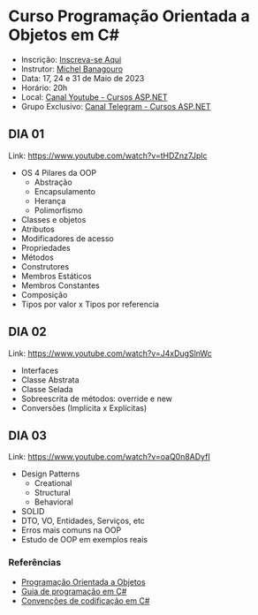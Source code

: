 # Curso Programação Orientada a Objetos em C#

* Inscrição: [Inscreva-se Aqui](https://lp.cursosdeaspnet.com.br/curso-poo-csharp-online-gratuito)
* Instrutor: [Michel Banagouro](https://www.linkedin.com/in/mbanagouro/)
* Data: 17, 24 e 31 de Maio de 2023
* Horário: 20h
* Local: [Canal Youtube - Cursos ASP.NET](https://www.youtube.com/@cursosaspnet)
* Grupo Exclusivo: [Canal Telegram - Cursos ASP.NET](https://t.me/+lb125hIwpbY4Y2Ex)

## DIA 01

Link: https://www.youtube.com/watch?v=tHDZnz7Jplc

* OS 4 Pilares da OOP
  * Abstração
  * Encapsulamento
  * Herança
  * Polimorfismo
* Classes e objetos
* Atributos
* Modificadores de acesso
* Propriedades
* Métodos
* Construtores
* Membros Estáticos
* Membros Constantes
* Composição
* Tipos por valor x Tipos por referencia

## DIA 02

Link: https://www.youtube.com/watch?v=J4xDugSlnWc

* Interfaces
* Classe Abstrata
* Classe Selada
* Sobreescrita de métodos: override e new
* Conversões (Implícita x Explícitas)

## DIA 03

Link: https://www.youtube.com/watch?v=oaQ0n8ADyfI

* Design Patterns
  * Creational
  * Structural 
  * Behavioral	
* SOLID
* DTO, VO, Entidades, Serviços, etc
* Erros mais comuns na OOP
* Estudo de OOP em exemplos reais

### Referências

* [Programação Orientada a Objetos](https://learn.microsoft.com/pt-br/dotnet/csharp/fundamentals/object-oriented/)
* [Guia de programação em C#](https://learn.microsoft.com/pt-br/dotnet/csharp/programming-guide/)
* [Convenções de codificação em C#](https://learn.microsoft.com/pt-br/dotnet/csharp/fundamentals/coding-style/coding-conventions)
